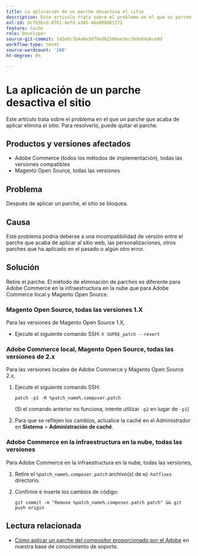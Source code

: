 ```yaml
---
title: La aplicación de un parche desactiva el sitio
description: Este artículo trata sobre el problema en el que un parche que acaba de aplicar elimina el sitio. Para resolverlo, puede quitar el parche.
exl-id: dc765bcd-0761-4efd-a345-46a908d61272
feature: Cache
role: Developer
source-git-commit: 1d2e0c1b4a8e3d79a362500ee3ec7bde84a6ce0d
workflow-type: tm+mt
source-wordcount: '260'
ht-degree: 0%

---
```


# La aplicación de un parche desactiva el sitio

Este artículo trata sobre el problema en el que un parche que acaba de aplicar elimina el sitio. Para resolverlo, puede quitar el parche.

## Productos y versiones afectados

* Adobe Commerce (todos los métodos de implementación), todas las versiones compatibles
* Magento Open Source, todas las versiones

## Problema

Después de aplicar un parche, el sitio se bloquea.

## Causa

Este problema podría deberse a una incompatibilidad de versión entre el parche que acaba de aplicar al sitio web, las personalizaciones, otros parches que ha aplicado en el pasado o algún otro error.

## Solución

Retire el parche. El método de eliminación de parches es diferente para Adobe Commerce en la infraestructura en la nube que para Adobe Commerce local y Magento Open Source.

### Magento Open Source, todas las versiones 1.X

Para las versiones de Magento Open Source 1.X,

* Ejecute el siguiente comando SSH: `h SUPEE_patch --revert `

### Adobe Commerce local, Magento Open Source, todas las versiones de 2.x

Para las versiones locales de Adobe Commerce y Magento Open Source 2.x,

1. Ejecute el siguiente comando SSH:

   ```
   patch -p1 -R %patch_name%.composer.patch
   ```

   (Si el comando anterior no funciona, intente utilizar `-p2` en lugar de `-p1`)

1. Para que se reflejen los cambios, actualice la caché en el Administrador en **Sistema** > **Administración de caché**.

### Adobe Commerce en la infraestructura en la nube, todas las versiones

Para Adobe Commerce en la infraestructura en la nube, todas las versiones,

1. Retire el `%patch_name%.composer.patch` archivo(s) de `m2-hotfixes` directorio.
1. Confirme e inserte los cambios de código:

   ```
   git commit -m "Remove %patch_name%.composer.patch patch" && git push origin
   ```

## Lectura relacionada

* [Cómo aplicar un parche del compositor proporcionado por el Adobe](/help/how-to/general/how-to-apply-a-composer-patch-provided-by-magento.md) en nuestra base de conocimiento de soporte.
